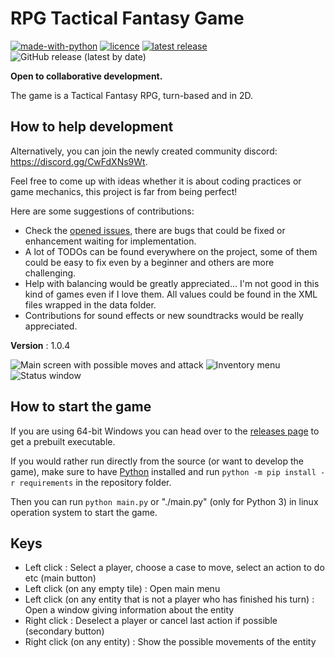 # RPG Tactical Fantasy Game

[![made-with-python](https://img.shields.io/badge/Made%20with-Python-1f425f.svg)](https://www.python.org/)
[![licence](https://img.shields.io/github/license/Grimmys/rpg_tactical_fantasy_game)](https://github.com/Grimmys/rpg_tactical_fantasy_game/blob/master/LICENSE)
[![latest release](https://img.shields.io/github/v/release/Grimmys/rpg_tactical_fantasy_game)](https://github.com/Grimmys/rpg_tactical_fantasy_game/releases/latest)
![GitHub release (latest by date)](https://img.shields.io/github/downloads/Grimmys/rpg_tactical_fantasy_game/latest/total)

**Open to collaborative development.**

The game is a Tactical Fantasy RPG, turn-based and in 2D.

## How to help development

Alternatively, you can join the newly created community discord: https://discord.gg/CwFdXNs9Wt.

Feel free to come up with ideas whether it is about coding practices or game mechanics, this project is far from being
perfect!

Here are some suggestions of contributions:

* Check the [opened issues](https://github.com/Grimmys/rpg_tactical_fantasy_game/issues), there are bugs that could be
  fixed or enhancement waiting for implementation.
* A lot of TODOs can be found everywhere on the project, some of them could be easy to fix even by a beginner and others
  are more challenging.
* Help with balancing would be greatly appreciated... I'm not good in this kind of games even if I love them. All values
  could be found in the XML files wrapped in the data folder.
* Contributions for sound effects or new soundtracks would be really appreciated.

__Version__ : 1.0.4

![Main screen with possible moves and attack](/screenshots/player_moves_and_attacks.png?raw=True)
![Inventory menu](/screenshots/inventory_screen.png?raw=True)
![Status window](/screenshots/status_screen.png?raw=True)

## How to start the game

If you are using 64-bit Windows you can head over to
the [releases page](https://github.com/grimmys/rpg_tactical_fantasy_game/releases) to get a prebuilt executable.

If you would rather run directly from the source \(or want to develop the game\), make sure to
have [Python](https://python.org) installed and run `python -m pip install -r requirements` in the repository folder.

Then you can run `python main.py` or "./main.py" (only for Python 3) in linux operation system to start the game.

## Keys

* Left click : Select a player, choose a case to move, select an action to do etc (main button)
* Left click (on any empty tile) : Open main menu
* Left click (on any entity that is not a player who has finished his turn) : Open a window giving information about the
  entity
* Right click : Deselect a player or cancel last action if possible (secondary button)
* Right click (on any entity) : Show the possible movements of the entity
